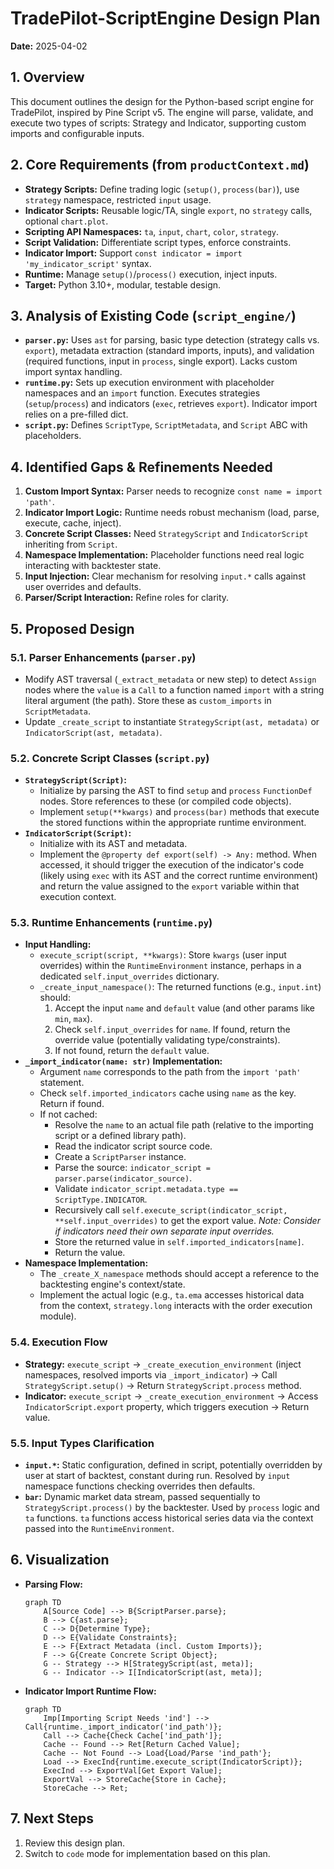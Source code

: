 # TradePilot-ScriptEngine Design Plan

**Date:** 2025-04-02

## 1. Overview

This document outlines the design for the Python-based script engine for TradePilot, inspired by Pine Script v5. The engine will parse, validate, and execute two types of scripts: Strategy and Indicator, supporting custom imports and configurable inputs.

## 2. Core Requirements (from `productContext.md`)

*   **Strategy Scripts:** Define trading logic (`setup()`, `process(bar)`), use `strategy` namespace, restricted `input` usage.
*   **Indicator Scripts:** Reusable logic/TA, single `export`, no `strategy` calls, optional `chart.plot`.
*   **Scripting API Namespaces:** `ta`, `input`, `chart`, `color`, `strategy`.
*   **Script Validation:** Differentiate script types, enforce constraints.
*   **Indicator Import:** Support `const indicator = import 'my_indicator_script'` syntax.
*   **Runtime:** Manage `setup()`/`process()` execution, inject inputs.
*   **Target:** Python 3.10+, modular, testable design.

## 3. Analysis of Existing Code (`script_engine/`)

*   **`parser.py`:** Uses `ast` for parsing, basic type detection (strategy calls vs. `export`), metadata extraction (standard imports, inputs), and validation (required functions, input in `process`, single export). Lacks custom import syntax handling.
*   **`runtime.py`:** Sets up execution environment with placeholder namespaces and an `import` function. Executes strategies (`setup`/`process`) and indicators (`exec`, retrieves `export`). Indicator import relies on a pre-filled dict.
*   **`script.py`:** Defines `ScriptType`, `ScriptMetadata`, and `Script` ABC with placeholders.

## 4. Identified Gaps & Refinements Needed

1.  **Custom Import Syntax:** Parser needs to recognize `const name = import 'path'`.
2.  **Indicator Import Logic:** Runtime needs robust mechanism (load, parse, execute, cache, inject).
3.  **Concrete Script Classes:** Need `StrategyScript` and `IndicatorScript` inheriting from `Script`.
4.  **Namespace Implementation:** Placeholder functions need real logic interacting with backtester state.
5.  **Input Injection:** Clear mechanism for resolving `input.*` calls against user overrides and defaults.
6.  **Parser/Script Interaction:** Refine roles for clarity.

## 5. Proposed Design

### 5.1. Parser Enhancements (`parser.py`)

*   Modify AST traversal (`_extract_metadata` or new step) to detect `Assign` nodes where the `value` is a `Call` to a function named `import` with a string literal argument (the path). Store these as `custom_imports` in `ScriptMetadata`.
*   Update `_create_script` to instantiate `StrategyScript(ast, metadata)` or `IndicatorScript(ast, metadata)`.

### 5.2. Concrete Script Classes (`script.py`)

*   **`StrategyScript(Script)`:**
    *   Initialize by parsing the AST to find `setup` and `process` `FunctionDef` nodes. Store references to these (or compiled code objects).
    *   Implement `setup(**kwargs)` and `process(bar)` methods that execute the stored functions within the appropriate runtime environment.
*   **`IndicatorScript(Script)`:**
    *   Initialize with its AST and metadata.
    *   Implement the `@property def export(self) -> Any:` method. When accessed, it should trigger the execution of the indicator's code (likely using `exec` with its AST and the correct runtime environment) and return the value assigned to the `export` variable within that execution context.

### 5.3. Runtime Enhancements (`runtime.py`)

*   **Input Handling:**
    *   `execute_script(script, **kwargs)`: Store `kwargs` (user input overrides) within the `RuntimeEnvironment` instance, perhaps in a dedicated `self.input_overrides` dictionary.
    *   `_create_input_namespace()`: The returned functions (e.g., `input.int`) should:
        1.  Accept the input `name` and `default` value (and other params like `min`, `max`).
        2.  Check `self.input_overrides` for `name`. If found, return the override value (potentially validating type/constraints).
        3.  If not found, return the `default` value.
*   **`_import_indicator(name: str)` Implementation:**
    *   Argument `name` corresponds to the path from the `import 'path'` statement.
    *   Check `self.imported_indicators` cache using `name` as the key. Return if found.
    *   If not cached:
        *   Resolve the `name` to an actual file path (relative to the importing script or a defined library path).
        *   Read the indicator script source code.
        *   Create a `ScriptParser` instance.
        *   Parse the source: `indicator_script = parser.parse(indicator_source)`.
        *   Validate `indicator_script.metadata.type == ScriptType.INDICATOR`.
        *   Recursively call `self.execute_script(indicator_script, **self.input_overrides)` to get the export value. *Note: Consider if indicators need their own separate input overrides.*
        *   Store the returned value in `self.imported_indicators[name]`.
        *   Return the value.
*   **Namespace Implementation:**
    *   The `_create_X_namespace` methods should accept a reference to the backtesting engine's context/state.
    *   Implement the actual logic (e.g., `ta.ema` accesses historical data from the context, `strategy.long` interacts with the order execution module).

### 5.4. Execution Flow

*   **Strategy:** `execute_script` -> `_create_execution_environment` (inject namespaces, resolved imports via `_import_indicator`) -> Call `StrategyScript.setup()` -> Return `StrategyScript.process` method.
*   **Indicator:** `execute_script` -> `_create_execution_environment` -> Access `IndicatorScript.export` property, which triggers execution -> Return value.

### 5.5. Input Types Clarification

*   **`input.*`:** Static configuration, defined in script, potentially overridden by user at start of backtest, constant during run. Resolved by `input` namespace functions checking overrides then defaults.
*   **`bar`:** Dynamic market data stream, passed sequentially to `StrategyScript.process()` by the backtester. Used by `process` logic and `ta` functions. `ta` functions access historical series data via the context passed into the `RuntimeEnvironment`.

## 6. Visualization

*   **Parsing Flow:**
    ```mermaid
    graph TD
        A[Source Code] --> B{ScriptParser.parse};
        B --> C{ast.parse};
        C --> D{Determine Type};
        D --> E{Validate Constraints};
        E --> F{Extract Metadata (incl. Custom Imports)};
        F --> G{Create Concrete Script Object};
        G -- Strategy --> H[StrategyScript(ast, meta)];
        G -- Indicator --> I[IndicatorScript(ast, meta)];
    ```
*   **Indicator Import Runtime Flow:**
    ```mermaid
    graph TD
        Imp[Importing Script Needs 'ind'] --> Call{runtime._import_indicator('ind_path')};
        Call --> Cache{Check Cache['ind_path']};
        Cache -- Found --> Ret[Return Cached Value];
        Cache -- Not Found --> Load{Load/Parse 'ind_path'};
        Load --> ExecInd{runtime.execute_script(IndicatorScript)};
        ExecInd --> ExportVal[Get Export Value];
        ExportVal --> StoreCache{Store in Cache};
        StoreCache --> Ret;
    ```

## 7. Next Steps

1.  Review this design plan.
2.  Switch to `code` mode for implementation based on this plan.